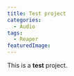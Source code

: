 ```yaml
---
title: Test project 
categories:
  - Audio
tags:
  - Reaper
featuredImage:
---
```


This is a **test** project.